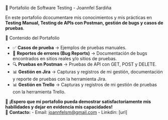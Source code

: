 📌 Portafolio de Software Testing - Joannfel Sardiña  
 
En este portafolio dcocumentare mis conocimientos y mis prácticas en **Testing Manual, Testing de APIs con Postman, gestión de bugs y casos de pruebas**.

📂 Contenido del Portafolio  
- ✅ **Casos de prueba** → Ejemplos de pruebas manuales.  
- 🐞 **Reportes de errores (Bug Reports)** → Documentación de bugs encontrados en sitios reales y/o sitios de pruebas.  
- 🔍 **Pruebas en Postman** → Pruebas de API con GET, POST y DELETE.  
- 📊 **Gestión en Jira** → Capturas y registros de mi gestión, documentación y reporte de pruebas con la herramienta Jira.
- 📊 **Gestión en Trello** → Capturas y registros de mi gestión de pruebas con la herramienta Trello.

🚀 **¡Espero que mi portafolio pueda demostrar satisfactoriamente mis habilidades y dejar en evidencia mis capacidades!**  
📩 **Contacto:**
        - Email: joannfelsm@gmail.com
        - Linkdin: [url]
